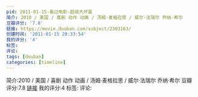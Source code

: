 ```yaml
---
pid: 2011-01-15-看过电影-超级大坏蛋
简介: 2010 / 美国 / 喜剧 动作 动画 / 汤姆·麦格拉思 / 威尔·法瑞尔 乔纳·希尔
豆瓣评分: '7.8'
链接: https://movie.douban.com/subject/2303163/
创建时间: '2011-01-15 20:33:54'
我的评分: '4'
标签:
评论:
tags: [douban]
categories: [timeline]
---
```

简介:2010 / 美国 / 喜剧 动作 动画 / 汤姆·麦格拉思 / 威尔·法瑞尔 乔纳·希尔
豆瓣评分:7.8
[链接](https://movie.douban.com/subject/2303163/)
我的评分:4
标签:
评论:
